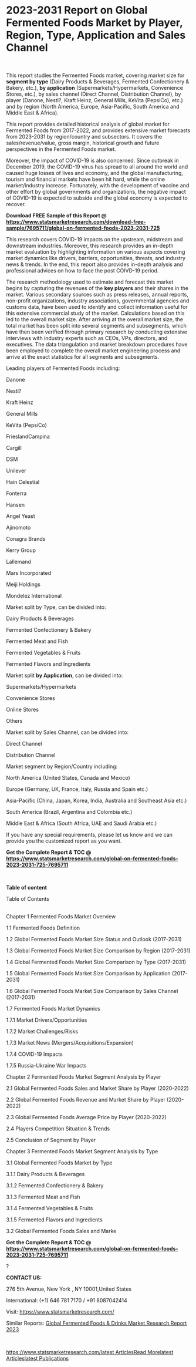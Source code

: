 <h1>2023-2031 Report on Global Fermented Foods Market by Player, Region, Type, Application and Sales Channel</h1><br/><p>This report studies the Fermented Foods market, covering market size for <strong>segment by type</strong> (Dairy Products & Beverages, Fermented Confectionery & Bakery, etc.), <strong>by application</strong> (Supermarkets/Hypermarkets, Convenience Stores, etc.), by sales channel (Direct Channel, Distribution Channel), by player (Danone, Nestl?, Kraft Heinz, General Mills, KeVita (PepsiCo), etc.) and by region (North America, Europe, Asia-Pacific, South America and Middle East & Africa).</p>
 
 
 
 <p>This report provides detailed historical analysis of global market for Fermented Foods from 2017-2022, and provides extensive market forecasts from 2023-2031 by region/country and subsectors. It covers the sales/revenue/value, gross margin, historical growth and future perspectives in the Fermented Foods market.</p>
 
 
 
 <p>Moreover, the impact of COVID-19 is also concerned. Since outbreak in December 2019, the COVID-19 virus has spread to all around the world and caused huge losses of lives and economy, and the global manufacturing, tourism and financial markets have been hit hard, while the online market/industry increase. Fortunately, with the development of vaccine and other effort by global governments and organizations, the negative impact of COVID-19 is expected to subside and the global economy is expected to recover.</p>
 
 
 
 <p><strong>Download FREE Sample of this Report @ <a href="https://www.statsmarketresearch.com/download-free-sample/7695711/global-on-fermented-foods-2023-2031-725">https://www.statsmarketresearch.com/download-free-sample/7695711/global-on-fermented-foods-2023-2031-725</a></strong></p>
 
 
 
 <p>This research covers COVID-19 impacts on the upstream, midstream and downstream industries. Moreover, this research provides an in-depth market evaluation by highlighting information on various aspects covering market dynamics like drivers, barriers, opportunities, threats, and industry news & trends. In the end, this report also provides in-depth analysis and professional advices on how to face the post COIVD-19 period.</p>
 
 
 
 <p>The research methodology used to estimate and forecast this market begins by capturing the revenues of the <strong>key players</strong> and their shares in the market. Various secondary sources such as press releases, annual reports, non-profit organizations, industry associations, governmental agencies and customs data, have been used to identify and collect information useful for this extensive commercial study of the market. Calculations based on this led to the overall market size. After arriving at the overall market size, the total market has been split into several segments and subsegments, which have then been verified through primary research by conducting extensive interviews with industry experts such as CEOs, VPs, directors, and executives. The data triangulation and market breakdown procedures have been employed to complete the overall market engineering process and arrive at the exact statistics for all segments and subsegments.</p>
 
 
 
 <p>Leading players of Fermented Foods including:</p>
 
 
 
 <p>Danone</p>
 
 
 
 <p>Nestl?</p>
 
 
 
 <p>Kraft Heinz</p>
 
 
 
 <p>General Mills</p>
 
 
 
 <p>KeVita (PepsiCo)</p>
 
 
 
 <p>FrieslandCampina</p>
 
 
 
 <p>Cargill</p>
 
 
 
 <p>DSM</p>
 
 
 
 <p>Unilever</p>
 
 
 
 <p>Hain Celestial</p>
 
 
 
 <p>Fonterra</p>
 
 
 
 <p>Hansen</p>
 
 
 
 <p>Angel Yeast</p>
 
 
 
 <p>Ajinomoto</p>
 
 
 
 <p>Conagra Brands</p>
 
 
 
 <p>Kerry Group</p>
 
 
 
 <p>Lallemand</p>
 
 
 
 <p>Mars Incorporated</p>
 
 
 
 <p>Meiji Holdings</p>
 
 
 
 <p>Mondelez International</p>
 
 
 
 <p>Market split by Type, can be divided into:</p>
 
 
 
 <p>Dairy Products & Beverages</p>
 
 
 
 <p>Fermented Confectionery & Bakery</p>
 
 
 
 <p>Fermented Meat and Fish</p>
 
 
 
 <p>Fermented Vegetables & Fruits</p>
 
 
 
 <p>Fermented Flavors and Ingredients</p>
 
 
 
 <p>Market split <strong>by Application</strong>, can be divided into:</p>
 
 
 
 <p>Supermarkets/Hypermarkets</p>
 
 
 
 <p>Convenience Stores</p>
 
 
 
 <p>Online Stores</p>
 
 
 
 <p>Others</p>
 
 
 
 <p>Market split by Sales Channel, can be divided into:</p>
 
 
 
 <p>Direct Channel</p>
 
 
 
 <p>Distribution Channel</p>
 
 
 
 <p>Market segment by Region/Country including:</p>
 
 
 
 <p>North America (United States, Canada and Mexico)</p>
 
 
 
 <p>Europe (Germany, UK, France, Italy, Russia and Spain etc.)</p>
 
 
 
 <p>Asia-Pacific (China, Japan, Korea, India, Australia and Southeast Asia etc.)</p>
 
 
 
 <p>South America (Brazil, Argentina and Colombia etc.)</p>
 
 
 
 <p>Middle East & Africa (South Africa, UAE and Saudi Arabia etc.)</p>
 
 
 
 <p>If you have any special requirements, please let us know and we can provide you the customized report as you want.</p>
 
 
 
 <div><b>Get the Complete Report & TOC @ <a href="https://www.statsmarketresearch.com/global-on-fermented-foods-2023-2031-725-7695711">https://www.statsmarketresearch.com/global-on-fermented-foods-2023-2031-725-7695711</a></b></div>
 
 
 
 <p><br />
 
 <b>Table of content</b></p>
 
 
 
 <p>Table of Contents<br />
 
 <br />
 
 Chapter 1 Fermented Foods Market Overview<br />
 
 1.1 Fermented Foods Definition<br />
 
 1.2 Global Fermented Foods Market Size Status and Outlook (2017-2031)<br />
 
 1.3 Global Fermented Foods Market Size Comparison by Region (2017-2031)<br />
 
 1.4 Global Fermented Foods Market Size Comparison by Type (2017-2031)<br />
 
 1.5 Global Fermented Foods Market Size Comparison by Application (2017-2031)<br />
 
 1.6 Global Fermented Foods Market Size Comparison by Sales Channel (2017-2031)<br />
 
 1.7 Fermented Foods Market Dynamics<br />
 
 1.7.1 Market Drivers/Opportunities<br />
 
 1.7.2 Market Challenges/Risks<br />
 
 1.7.3 Market News (Mergers/Acquisitions/Expansion)<br />
 
 1.7.4 COVID-19 Impacts<br />
 
 1.7.5 Russia-Ukraine War Impacts<br />
 
 Chapter 2 Fermented Foods Market Segment Analysis by Player<br />
 
 2.1 Global Fermented Foods Sales and Market Share by Player (2020-2022)<br />
 
 2.2 Global Fermented Foods Revenue and Market Share by Player (2020-2022)<br />
 
 2.3 Global Fermented Foods Average Price by Player (2020-2022)<br />
 
 2.4 Players Competition Situation & Trends<br />
 
 2.5 Conclusion of Segment by Player<br />
 
 Chapter 3 Fermented Foods Market Segment Analysis by Type<br />
 
 3.1 Global Fermented Foods Market by Type<br />
 
 3.1.1 Dairy Products & Beverages<br />
 
 3.1.2 Fermented Confectionery & Bakery<br />
 
 3.1.3 Fermented Meat and Fish<br />
 
 3.1.4 Fermented Vegetables & Fruits<br />
 
 3.1.5 Fermented Flavors and Ingredients<br />
 
 3.2 Global Fermented Foods Sales and Marke</p>
 
 
 
 <div><b>Get the Complete Report & TOC @ <a href="https://www.statsmarketresearch.com/global-on-fermented-foods-2023-2031-725-7695711">https://www.statsmarketresearch.com/global-on-fermented-foods-2023-2031-725-7695711</a></b></div>
 
 
 
 <p>? </p>
 
 
 
 <p><b>CONTACT US:</b><br />
 
 276 5th Avenue, New York , NY 10001,United States<br />
 
 International: (+1) 646 781 7170 / +91 8087042414<br />
 
 Visit: <a href="https://www.statsmarketresearch.com/">https://www.statsmarketresearch.com/</a><br />
 
 Similar Reports: <a href="https://www.statsmarketresearch.com/global-on-fermented-foods-2023-2031-725-7695711">Global Fermented Foods & Drinks Market Research Report 2023</a><br />
 
 <br />
 
 <a href="https://gyeongbokgung.com">https://www.statsmarketresearch.com/</a><a href="https://hallyeomaritime.com">latest Articles</a><a href="https://jingwansa.com">Read More</a><a href="https://nguoiviet.jp/">latest Articles</a><a href="https://www.intelmarketresearch.com/">latest Publications</a></p>